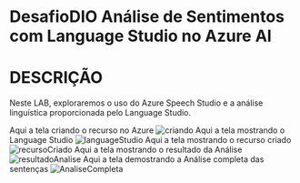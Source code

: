 # DesafioDIO Análise de Sentimentos com Language Studio no Azure AI
# DESCRIÇÃO
Neste LAB, exploraremos o uso do Azure Speech Studio e a análise linguística proporcionada pelo Language Studio.

Aqui a tela criando o recurso no Azure
![criando](https://github.com/user-attachments/assets/0f824446-f774-4ba5-ade4-ac996e21ceeb)
Aqui a tela mostrando o Language Studio
![languageStudio](https://github.com/user-attachments/assets/40dab482-aeda-4966-bb94-e34e73ca5bf2)
Aqui a tela mostrando o recurso criado
![recursoCriado](https://github.com/user-attachments/assets/ed6be95b-8073-4f0b-8069-03a935dafa82)
Aqui a tela mostrando o resultado da Análise
![resultadoAnalise](https://github.com/user-attachments/assets/6af86761-156d-491f-975d-48d930c2cc7b)
Aqui a tela demostrando a Análise completa das sentenças
![AnaliseCompleta](https://github.com/user-attachments/assets/9d0d644f-aa75-45ab-9e7d-053b13c26d9a)
